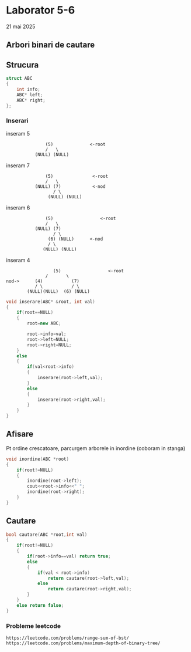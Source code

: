 # Laborator 5-6
21 mai 2025

## Arbori binari de cautare
## Strucura
```c++
struct ABC
{
    int info;
    ABC* left;
    ABC* right;
};
```


### Inserari
inseram 5
```
               (5)              <-root
               /   \
           (NULL) (NULL)
```
inseram 7
```
               (5)               <-root
               /   \
           (NULL) (7)            <-nod
                  / \
                (NULL) (NULL) 
```
inseram 6
```
               (5)                  <-root
               /   \
           (NULL) (7)
                  / \
                (6) (NULL)      <-nod
                / \
              (NULL) (NULL) 
```
inseram 4
```
                  (5)                  <-root
               /       \
nod->      (4)           (7)
           / \           / \
        (NULL)(NULL)  (6) (NULL)    
```

```c++
void inserare(ABC* &root, int val)
{
    if(root==NULL)
    {
        root=new ABC;

        root->info=val;
        root->left=NULL;
        root->right=NULL;
    }
    else
    {
        if(val<root->info)
        {
            inserare(root->left,val);
        }
        else
        {
            inserare(root->right,val);
        }
    }
}
```
## Afisare
Pt ordine crescatoare, parcurgem arborele in inordine (coboram in stanga)
```c++
void inordine(ABC *root)
{
    if(root!=NULL)
    {
        inordine(root->left);
        cout<<root->info<<" ";
        inordine(root->right);
    }
}
```
## Cautare
```c++
bool cautare(ABC *root,int val)
{
    if(root!=NULL)
    {
        if(root->info==val) return true;
        else
        {
            if(val < root->info)
                return cautare(root->left,val);
            else
                return cautare(root->right,val);
        }
    }
    else return false;
}
```


### Probleme leetcode
```https://leetcode.com/problems/range-sum-of-bst/```
```https://leetcode.com/problems/maximum-depth-of-binary-tree/```
